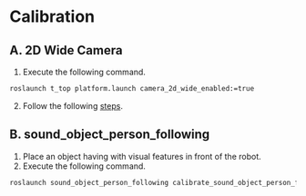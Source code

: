 # Calibration

## A. 2D Wide Camera

1. Execute the following command.
```bash
roslaunch t_top platform.launch camera_2d_wide_enabled:=true
```
2. Follow the following [steps](http://wiki.ros.org/camera_calibration/Tutorials/MonocularCalibration).

## B. sound_object_person_following

1. Place an object having with visual features in front of the robot.
2. Execute the following command.
```bash
roslaunch sound_object_person_following calibrate_sound_object_person_following.launch
```
